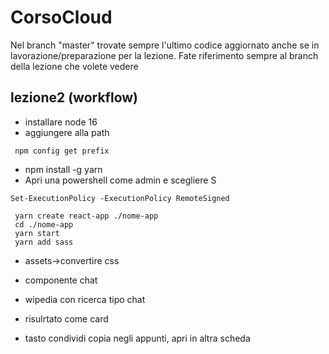 # CorsoCloud

Nel branch "master" trovate sempre l'ultimo codice aggiornato anche se in lavorazione/preparazione per la lezione.
Fate riferimento sempre al branch della lezione che volete vedere



## lezione2 (workflow)
- installare node 16
- aggiungere alla path
```
 npm config get prefix 
```
- npm install -g yarn
- Apri una powershell come admin e scegliere S
``` 
Set-ExecutionPolicy -ExecutionPolicy RemoteSigned
```
```
 yarn create react-app ./nome-app
 cd ./nome-app
 yarn start
 yarn add sass
```
- assets->convertire css
- componente chat

- wipedia con ricerca tipo chat
- risulrtato come card
- tasto condividi copia negli appunti, apri in altra scheda
